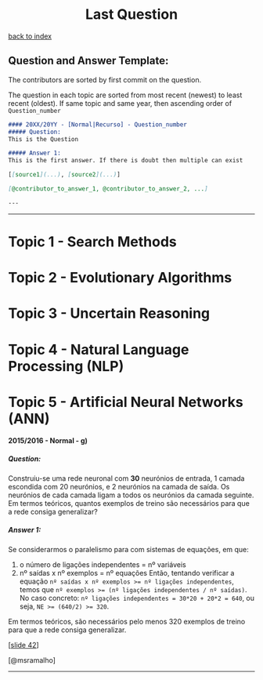 <h1 align="center">Last Question</h1>

[back to index](../README.md)

## Question and Answer Template:
The contributors are sorted by first commit on the question.

The question in each topic are sorted from most recent (newest) to least recent (oldest). If same topic and same year, then ascending order of `Question_number`

```markdown
#### 20XX/20YY - [Normal|Recurso] - Question_number
##### Question:
This is the Question

##### Answer 1:
This is the first answer. If there is doubt then multiple can exist

[[source1](...), [source2](...)]

[@contributor_to_answer_1, @contributor_to_answer_2, ...]

---
```

---


# Topic 1 - Search Methods


# Topic 2 - Evolutionary Algorithms


# Topic 3 - Uncertain Reasoning


# Topic 4 - Natural Language Processing (NLP)


# Topic 5 - Artificial Neural Networks (ANN)

#### 2015/2016 - Normal - g)
##### Question:
Construiu-se uma rede neuronal com **30** neurónios de entrada, 1 camada escondida com 20 neurónios, e 2 neurónios na camada de saída. Os neurónios de cada camada ligam a todos os neurónios da camada seguinte. Em termos teóricos, quantos exemplos de treino são necessários para que a rede consiga generalizar? 

##### Answer 1:
Se considerarmos o paralelismo para com sistemas de equações, em que:
 1. o número de ligações independentes = nº variáveis
 2. nº saídas x nº exemplos = nº equações
Então, tentando verificar a equação `nº saídas x nº exemplos >= nº ligações independentes`, temos que `nº exemplos >= (nº ligações independentes / nº saídas)`. No caso concreto: `nº ligações independentes = 30*20 + 20*2 = 640`, ou seja, `NE >= (640/2) >= 320`. 

Em termos teóricos, são necessários pelo menos 320 exemplos de treino para que a rede consiga generalizar.

[[slide 42](https://web.fe.up.pt/~eol/IA/1718/APONTAMENTOS/7_RN_DL.pdf)]

[@msramalho]

---
